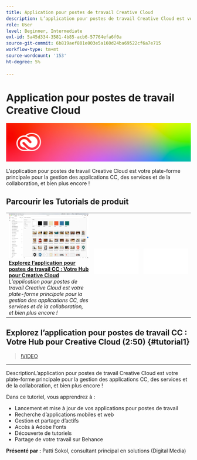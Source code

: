 ```yaml
---
title: Application pour postes de travail Creative Cloud
description: L’application pour postes de travail Creative Cloud est votre plate-forme principale pour la gestion des applications CC, des services et de la collaboration, et bien plus encore !
role: User
level: Beginner, Intermediate
exl-id: 5a45d334-3581-4b85-acb6-57764efa6f0a
source-git-commit: 6b819aef801e003e5a160d24ba69522cf6a7e715
workflow-type: tm+mt
source-wordcount: '153'
ht-degree: 5%

---
```


# Application pour postes de travail Creative Cloud

![Image de héros du tutoriel](../assets/CCDA.jpg)

L’application pour postes de travail Creative Cloud est votre plate-forme principale pour la gestion des applications CC, des services et de la collaboration, et bien plus encore !

## Parcourir les Tutorials de produit

<table style="table-layout:fixed">
<tr>
 <td>
   <a href="creativeclouddesktopapp.md#tutorial1">
      <img alt="Explorez l’application pour postes de travail CC : Votre concentrateur pour 
Creative Cloud" src="../assets/ccda_overview_sokol_thumbnail.jpg" />
   </a>
    <div>
   <a href="creativeclouddesktopapp.md#tutorial1"><strong>Explorez l’application pour postes de travail CC : Votre Hub pour Creative Cloud</strong></a>
    </div>
    <em>L’application pour postes de travail Creative Cloud est votre plate-forme principale pour la gestion des applications CC, des services et de la collaboration, et bien plus encore !</em>
    <br>
  </td>
  <td>
    <img alt="Espacement" src="../assets/Whitespacer.png" />
    <div>
    <br>
  </td>
  <td>
    <img alt="Espacement" src="../assets/Whitespacer.png" />
    <div>
    <br>
  </td>
</tr>
</table>

## Explorez l’application pour postes de travail CC : Votre Hub pour Creative Cloud (2:50) {#tutorial1}

>[!VIDEO](https://video.tv.adobe.com/v/327095?hidetitle=true)

****
DescriptionL’application pour postes de travail Creative Cloud est votre plate-forme principale pour la gestion des applications CC, des services et de la collaboration, et bien plus encore !

Dans ce tutoriel, vous apprendrez à :
* Lancement et mise à jour de vos applications pour postes de travail
* Recherche d’applications mobiles et web
* Gestion et partage d’actifs
* Accès à Adobe Fonts
* Découverte de tutoriels
* Partage de votre travail sur Behance

**Présenté par :**
Patti Sokol, consultant principal en solutions (Digital Media)
